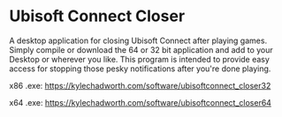# Ubisoft Connect Closer
A desktop application for closing Ubisoft Connect after playing games.
Simply compile or download the 64 or 32 bit application and add to your Desktop or wherever you like.
This program is intended to provide easy access for stopping those pesky notifications after you're done playing.

x86 .exe: https://kylechadworth.com/software/ubisoftconnect_closer32

x64 .exe: https://kylechadworth.com/software/ubisoftconnect_closer64
